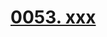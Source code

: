 # [0053. xxx](https://github.com/Tdahuyou/TNotes.react/tree/main/notes/0053.%20xxx)

<!-- region:toc -->



<!-- endregion:toc -->
